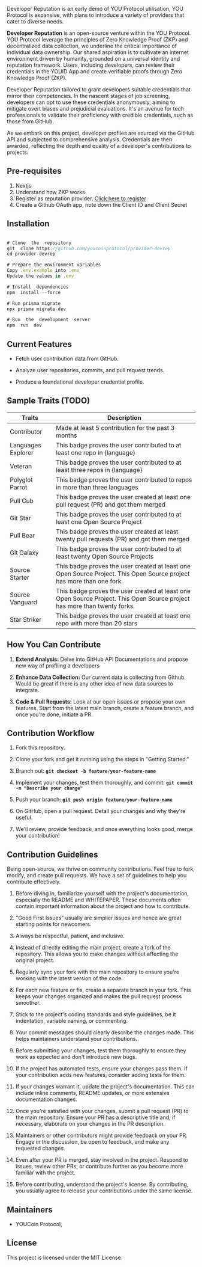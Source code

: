 
Developer Reputation is an early demo of YOU Protocol utilisation, YOU Protocol is expansive, with plans to introduce a variety of providers that cater to diverse needs.

  

**Developer Reputation** is an open-source venture within the YOU Protocol. YOU Protocol leverage the principles of Zero Knowledge Proof (ZKP) and decentralized data collection, we underline the critical importance of individual data ownership. Our shared aspiration is to cultivate an internet environment driven by humanity, grounded on a universal identity and reputation framework. Users, including developers, can review their credentials in the YOUID App and create verifiable proofs through Zero Knowledge Proof (ZKP).

  

Developer Reputation tailored to grant developers suitable credentials that mirror their competencies. In the nascent stages of job screening, developers can opt to use these credentials anonymously, aiming to mitigate overt biases and prejudicial evaluations. It's an avenue for tech professionals to validate their proficiency with credible credentials, such as those from GitHub.

  

As we embark on this project, developer profiles are sourced via the GitHub API and subjected to comprehensive analysis. Credentials are then awarded, reflecting the depth and quality of a developer's contributions to projects.

  

## Pre-requisites

  

1. Nextjs
2. Understand how ZKP works
3. Register as reputation provider. [Click here to register](https://w9n0ssyctbx.typeform.com/to/J2RQTR2V)
4. Create a Github OAuth app, note down the Client ID and Client Secret

  

## Installation

  

```jsx

# Clone  the  repository
git  clone https://github.com/youcoinprotocol/provider-devrep
cd provider-devrep

# Prepare the environment variables
Copy .env.example into .env
Update the values in .env

# Install  dependencies
npm  install --force

# Run prisma migrate
npx prisma migrate dev

# Run  the  development  server
npm  run  dev

```

  

## **Current Features**

  

- Fetch user contribution data from GitHub.

- Analyze user repositories, commits, and pull request trends.

- Produce a foundational developer credential profile.

  

## Sample Traits (TODO)

  
| Traits | Description |
|--|--|
| Contributor | Made at least 5 contribution for the past 3 months |
| Languages Explorer | This badge proves the user contributed to at least one repo in {language} 
| <Language> Veteran | This badge proves the user contributed to at least three repos in {language} |
| Polyglot Parrot | This badge proves the user contributed to repos in more than three languages |
| Pull Cub | This badge proves the user created at least one pull request (PR) and got them merged |
| Git Star | This badge proves the user contributed to at least one Open Source Project |
| Pull Bear | This badge proves the user created at least twenty pull requests (PR) and got them merged |
| Git Galaxy | This badge proves the user contributed to at least twenty Open Source Projects |
| Source Starter | This badge proves the user created at least one Open Source Project. This Open Source project has more than one fork. |
| Source Vanguard | This badge proves the user created at least one Open Source Project. This Open Source project has more than twenty forks. |
| Star Striker | This badge proves the user created at least one repo with more than 20 stars |

  

## **How You Can Contribute**

  

1.  **Extend Analysis:** Delve into GitHub API Documentations and propose new way of profiling a developers

2.  **Enhance Data Collection:** Our current data is collecting from Github. Would be great if there is any other idea of new data sources to integrate.

3.  **Code & Pull Requests:** Look at our open issues or propose your own features. Start from the latest main branch, create a feature branch, and once you're done, initiate a PR.

  

## **Contribution Workflow**

  

1. Fork this repository.

2. Clone your fork and get it running using the steps in "Getting Started."

3. Branch out: **`git checkout -b feature/your-feature-name`**

4. Implement your changes, test them thoroughly, and commit: **`git commit -m "Describe your change"`**

5. Push your branch: **`git push origin feature/your-feature-name`**

6. On GitHub, open a pull request. Detail your changes and why they're useful.

7. We'll review, provide feedback, and once everything looks good, merge your contribution!

  

## Contribution Guidelines

  

Being open-source, we thrive on community contributions. Feel free to fork, modify, and create pull requests. We have a set of guidelines to help you contribute effectively.

  

1. Before diving in, familiarize yourself with the project's documentation, especially the README and WHITEPAPER. These documents often contain important information about the project and how to contribute.

2. "Good First Issues" usually are simplier issues and hence are great starting points for newcomers.

3. Always be respectful, patient, and inclusive.

4. Instead of directly editing the main project, create a fork of the repository. This allows you to make changes without affecting the original project.

5. Regularly sync your fork with the main repository to ensure you're working with the latest version of the code.

6. For each new feature or fix, create a separate branch in your fork. This keeps your changes organized and makes the pull request process smoother.

7. Stick to the project's coding standards and style guidelines, be it indentation, variable naming, or commenting.

8. Your commit messages should clearly describe the changes made. This helps maintainers understand your contributions.

9. Before submitting your changes, test them thoroughly to ensure they work as expected and don't introduce new bugs.

10. If the project has automated tests, ensure your changes pass them. If your contribution adds new features, consider adding tests for them.

11. If your changes warrant it, update the project's documentation. This can include inline comments, README updates, or more extensive documentation changes.

12. Once you're satisfied with your changes, submit a pull request (PR) to the main repository. Ensure your PR has a descriptive title and, if necessary, elaborate on your changes in the PR description.

13. Maintainers or other contributors might provide feedback on your PR. Engage in the discussion, be open to feedback, and make any requested changes.

14. Even after your PR is merged, stay involved in the project. Respond to issues, review other PRs, or contribute further as you become more familiar with the project.

15. Before contributing, understand the project's license. By contributing, you usually agree to release your contributions under the same license.

  

## **Maintainers**

  

- YOUCoin Protocol,

  

## **License**

  

This project is licensed under the MIT License.